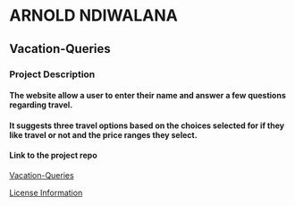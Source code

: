 # ARNOLD NDIWALANA

## Vacation-Queries

### Project Description

#### The website allow a user to enter their name and answer a few questions regarding travel.

#### It suggests three travel options based on the choices selected for if they like travel or not and the price ranges they select.

#### Link to the project repo
[Vacation-Queries](https://darkarnold.github.io/Vacation-Queries/)


[License Information](https://github.com/darkarnold/Vacation-Queries/blob/gh-pages/LICENSE)
